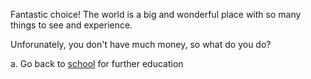 Fantastic choice! The world is a big and wonderful place with so many things to see and experience.

Unforunately, you don't have much money, so what do you do?

a. Go back to [school](school/school.md) for further education